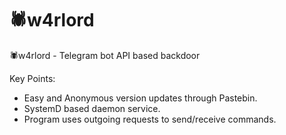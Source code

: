 # 🕷️w4rlord
🕷️w4rlord - Telegram bot API based backdoor


Key Points:
- Easy and Anonymous version updates through Pastebin.
- SystemD based daemon service.
- Program uses outgoing requests to send/receive commands.
